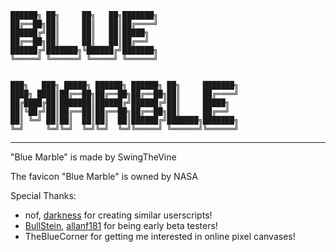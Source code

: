 ```
██████╗ ██╗     ██╗   ██╗███████╗
██╔══██╗██║     ██║   ██║██╔════╝
██████╔╝██║     ██║   ██║█████╗  
██╔══██╗██║     ██║   ██║██╔══╝  
██████╔╝███████╗╚██████╔╝███████╗
╚═════╝ ╚══════╝ ╚═════╝ ╚══════╝


███╗   ███╗ █████╗ ██████╗ ██████╗ ██╗     ███████╗
████╗ ████║██╔══██╗██╔══██╗██╔══██╗██║     ██╔════╝
██╔████╔██║███████║██████╔╝██████╔╝██║     █████╗  
██║╚██╔╝██║██╔══██║██╔══██╗██╔══██╗██║     ██╔══╝  
██║ ╚═╝ ██║██║  ██║██║  ██║██████╔╝███████╗███████╗
╚═╝     ╚═╝╚═╝  ╚═╝╚═╝  ╚═╝╚═════╝ ╚══════╝╚══════╝
```

---------------------------------------------------

"Blue Marble" is made by SwingTheVine

The favicon "Blue Marble" is owned by NASA

Special Thanks:
* nof, [darkness](https://github.com/TouchedByDarkness) for creating similar userscripts!
* [BullStein](https://github.com/BullStein), [allanf181](https://github.com/allanf181) for being early beta testers!
* TheBlueCorner for getting me interested in online pixel canvases!